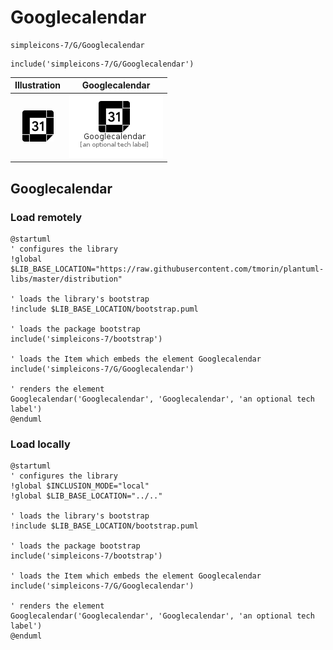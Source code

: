 # Googlecalendar


```text
simpleicons-7/G/Googlecalendar
```

```text
include('simpleicons-7/G/Googlecalendar')
```



| Illustration | Googlecalendar |
| :---: | :---: |
| ![illustration for Illustration](../../simpleicons-7/G/Googlecalendar.png) | ![illustration for Googlecalendar](../../simpleicons-7/G/Googlecalendar.Local.png) |




## Googlecalendar

### Load remotely
```plantuml
@startuml
' configures the library
!global $LIB_BASE_LOCATION="https://raw.githubusercontent.com/tmorin/plantuml-libs/master/distribution"

' loads the library's bootstrap
!include $LIB_BASE_LOCATION/bootstrap.puml

' loads the package bootstrap
include('simpleicons-7/bootstrap')

' loads the Item which embeds the element Googlecalendar
include('simpleicons-7/G/Googlecalendar')

' renders the element
Googlecalendar('Googlecalendar', 'Googlecalendar', 'an optional tech label')
@enduml
```

### Load locally
```plantuml
@startuml
' configures the library
!global $INCLUSION_MODE="local"
!global $LIB_BASE_LOCATION="../.."

' loads the library's bootstrap
!include $LIB_BASE_LOCATION/bootstrap.puml

' loads the package bootstrap
include('simpleicons-7/bootstrap')

' loads the Item which embeds the element Googlecalendar
include('simpleicons-7/G/Googlecalendar')

' renders the element
Googlecalendar('Googlecalendar', 'Googlecalendar', 'an optional tech label')
@enduml
```

